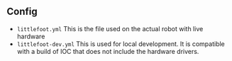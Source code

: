 ## Config 
- `littlefoot.yml` 
This is the file used on the actual robot with live hardware
- `littlefoot-dev.yml`
This is used for local development. It is compatible with a build of IOC that does not include the hardware drivers. 